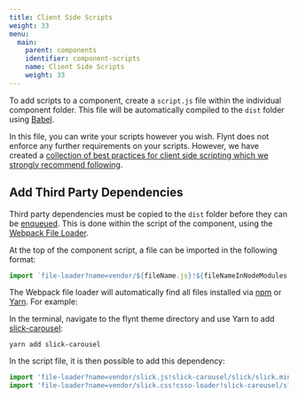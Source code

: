 ```yaml
---
title: Client Side Scripts
weight: 33
menu:
  main:
    parent: components
    identifier: component-scripts
    name: Client Side Scripts
    weight: 33
---
```


To add scripts to a component, create a `script.js` file within the individual component folder. This file will be automatically compiled to the `dist` folder using [Babel](https://babeljs.io/).

In this file, you can write your scripts however you wish. Flynt does not enforce any further requirements on your scripts. However, we have created a [collection of best practices for client side scripting which we strongly recommend following](/tutorials/best-practices/scripts).

## Add Third Party Dependencies

Third party dependencies must be copied to the `dist` folder before they can be [enqueued](/documentation/components/server-side-logic/#enqueueing-assets-and-dependencies). This is done within the script of the component, using the [Webpack File Loader](https://github.com/webpack-contrib/file-loader).

At the top of the component script, a file can be imported in the following format:

```js
import `file-loader?name=vendor/${fileName.js}!${fileNameInNodeModules.js}'`
```

The Webpack file loader will automatically find all files installed via [npm](https://www.npmjs.org) or [Yarn](https://yarnpkg.com/). For example:

In the terminal, navigate to the flynt theme directory and use Yarn to add [slick-carousel](https://www.npmjs.com/package/slick-carousel):

```
yarn add slick-carousel
```

In the script file, it is then possible to add this dependency:

```js
import 'file-loader?name=vendor/slick.js!slick-carousel/slick/slick.min'
import 'file-loader?name=vendor/slick.css!csso-loader!slick-carousel/slick/slick.css'
```
